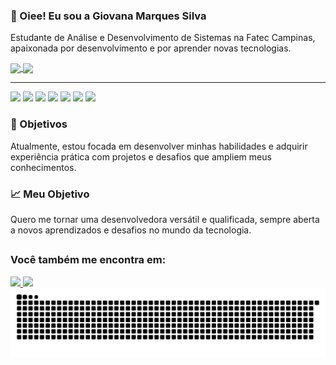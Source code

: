 ### 👋 Oiee! Eu sou a Giovana Marques Silva
Estudante de Análise e Desenvolvimento de Sistemas na Fatec Campinas, apaixonada por desenvolvimento e por aprender novas tecnologias. 


<a href="https://github.com/giovanaasilvaa/github-readme-stats">
  <img height=180 align="center" src="https://github-readme-stats.vercel.app/api?username=giovanaasilvaa" />
</a>
<a href="https://github.com/giovanaasilvaa/convoychat">
  <img height=180 align="center" src="https://github-readme-stats.vercel.app/api/top-langs?username=giovanaasilvaa&layout=compact&langs_count=8&card_width=320" />
</a> 

-----------
<img src="https://img.shields.io/badge/html5-%23E34F26.svg?style=for-the-badge&logo=html5&logoColor=white"> <img src="https://img.shields.io/badge/css3-%231572B6.svg?style=for-the-badge&logo=css3&logoColor=white"> 
<img src="https://img.shields.io/badge/javascript-%23323330.svg?style=for-the-badge&logo=javascript&logoColor=%23F7DF1E"> 
<img src="https://img.shields.io/badge/java-%23ED8B00.svg?style=for-the-badge&logo=openjdk&logoColor=white"> 
<img src="https://img.shields.io/badge/c-%2300599C.svg?style=for-the-badge&logo=c&logoColor=white"> 
<img src="https://img.shields.io/badge/python-3670A0?style=for-the-badge&logo=python&logoColor=ffdd54"> 
<img src="https://img.shields.io/badge/php-%23777BB4.svg?style=for-the-badge&logo=php&logoColor=white">

### 🎯 Objetivos
Atualmente, estou focada em desenvolver minhas habilidades e adquirir experiência prática com projetos e desafios que ampliem meus conhecimentos.

### 📈 Meu Objetivo
Quero me tornar uma desenvolvedora versátil e qualificada, sempre aberta a novos aprendizados e desafios no mundo da tecnologia.
##

### Você também me encontra em:
<a href="https://www.linkedin.com/in/giovana-marques-silva-aa8595297">
  <img src="https://img.shields.io/badge/linkedin-%230077B5.svg?style=for-the-badge&logo=linkedin&logoColor=white">
</a>
<a href="https://www.instagram.com/qr/">
  <img src="https://img.shields.io/badge/Instagram-%23E4405F.svg?style=for-the-badge&logo=Instagram&logoColor=white">
</a>

<picture>
  <source media="(prefers-color-scheme: dark)" srcset="https://raw.githubusercontent.com/Giovanaasilvaa/Giovanaasilvaa/output/github-contribution-grid-snake-dark.svg">
 
  <img alt="github contribution grid snake animation" src="https://raw.githubusercontent.com/Giovanaasilvaa/Giovanaasilvaa/output/github-contribution-grid-snake.svg">
</picture>
